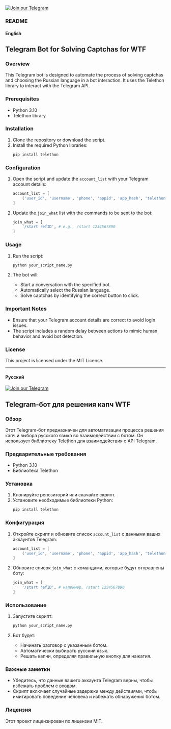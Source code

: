 [![Join our Telegram](https://img.shields.io/badge/Telegram-2CA5E0?style=for-the-badge&logo=telegram&logoColor=white)](https://t.me/hidden_coding)


### README

#### English

## Telegram Bot for Solving Captchas for WTF

### Overview

This Telegram bot is designed to automate the process of solving captchas and choosing the Russian language in a bot interaction. It uses the Telethon library to interact with the Telegram API.

### Prerequisites

- Python 3.10
- Telethon library

### Installation

1. Clone the repository or download the script.
2. Install the required Python libraries:
   ```sh
   pip install telethon
   ```

### Configuration

1. Open the script and update the `account_list` with your Telegram account details:
   ```python
   account_list = [
       ('user_id', 'username', 'phone', 'appid', 'app_hash', 'telethon_hash'),
   ]
   ```

2. Update the `join_what` list with the commands to be sent to the bot:
   ```python
   join_what = [
       '/start refID', # e.g., /start 1234567890
   ]
   ```

### Usage

1. Run the script:
   ```sh
   python your_script_name.py
   ```

2. The bot will:
   - Start a conversation with the specified bot.
   - Automatically select the Russian language.
   - Solve captchas by identifying the correct button to click.

### Important Notes

- Ensure that your Telegram account details are correct to avoid login issues.
- The script includes a random delay between actions to mimic human behavior and avoid bot detection.

### License

This project is licensed under the MIT License.

---

#### Русский
[![Join our Telegram](https://img.shields.io/badge/Telegram-2CA5E0?style=for-the-badge&logo=telegram&logoColor=white)](https://t.me/hidden_coding)

## Telegram-бот для решения капч WTF

### Обзор

Этот Telegram-бот предназначен для автоматизации процесса решения капч и выбора русского языка во взаимодействии с ботом. Он использует библиотеку Telethon для взаимодействия с API Telegram.

### Предварительные требования

- Python 3.10
- Библиотека Telethon

### Установка

1. Клонируйте репозиторий или скачайте скрипт.
2. Установите необходимые библиотеки Python:
   ```sh
   pip install telethon
   ```

### Конфигурация

1. Откройте скрипт и обновите список `account_list` с данными ваших аккаунтов Telegram:
   ```python
   account_list = [
       ('user_id', 'username', 'phone', 'appid', 'app_hash', 'telethon_hash'),
   ]
   ```

2. Обновите список `join_what` с командами, которые будут отправлены боту:
   ```python
   join_what = [
       '/start refID', # например, /start 1234567890
   ]
   ```

### Использование

1. Запустите скрипт:
   ```sh
   python your_script_name.py
   ```

2. Бот будет:
   - Начинать разговор с указанным ботом.
   - Автоматически выбирать русский язык.
   - Решать капчи, определяя правильную кнопку для нажатия.

### Важные заметки

- Убедитесь, что данные вашего аккаунта Telegram верны, чтобы избежать проблем с входом.
- Скрипт включает случайные задержки между действиями, чтобы имитировать поведение человека и избежать обнаружения ботом.

### Лицензия

Этот проект лицензирован по лицензии MIT.
